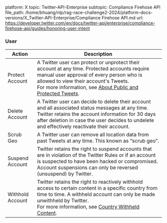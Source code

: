 platform: X
topic: Twitter-API-Enterprise
subtopic: Compliance Firehose API
file_path: /home/bhuang/nlp/rag-race-challenge2-2024/platform-docs-versions/X_Twitter-API-Enterprise/Compliance Firehose API.md
url: https://developer.twitter.com/en/docs/twitter-api/enterprise/compliance-firehose-api/guides/honoring-user-intent


### User

| Action | Description |
| --- | --- |
| Protect Account | A Twitter user can protect or unprotect their account at any time. Protected accounts require manual user approval of every person who is allowed to view their account's Tweets.   <br>For more information, see [About Public and Protected Tweets](https://support.twitter.com/articles/14016-about-public-and-protected-tweets). |
| Delete Account | A Twitter user can decide to delete their account and all associated status messages at any time. Twitter retains the account information for 30 days after deletion in case the user decides to undelete and effectively reactivate their account. |
| Scrub Geo | A Twitter user can remove all location data from past Tweets at any time. This known as “scrub geo”. |
| Suspend Account | Twitter retains the right to suspend accounts that are in violation of the Twitter Rules or if an account is suspected to have been hacked or compromised. Account suspensions can only be reversed (unsuspend) by Twitter. |
| Withhold Account | Twitter retains the right to reactively withhold access to certain content in a specific country from time to time. A withheld account can only be made unwithheld by Twitter.   <br>For more information, see [Country Withheld Content](https://support.twitter.com/articles/20169222-country-withheld-content). |